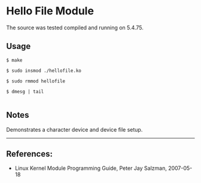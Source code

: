 # Hello File Module

The source was tested compiled and running on 5.4.75.  


## Usage

```
$ make

$ sudo insmod ./hellofile.ko

$ sudo rmmod hellofile

$ dmesg | tail
    

```


## Notes

Demonstrates a character device and device file setup.  

---

## References:

 * Linux Kernel Module Programming Guide, Peter Jay Salzman, 2007-05-18

